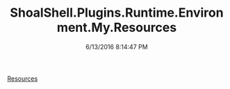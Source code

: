 ﻿---
title: ShoalShell.Plugins.Runtime.Environment.My.Resources
date: 6/13/2016 8:14:47 PM
---

[Resources](T-ShoalShell.Plugins.Runtime.Environment.My.Resources.Resources.html)

